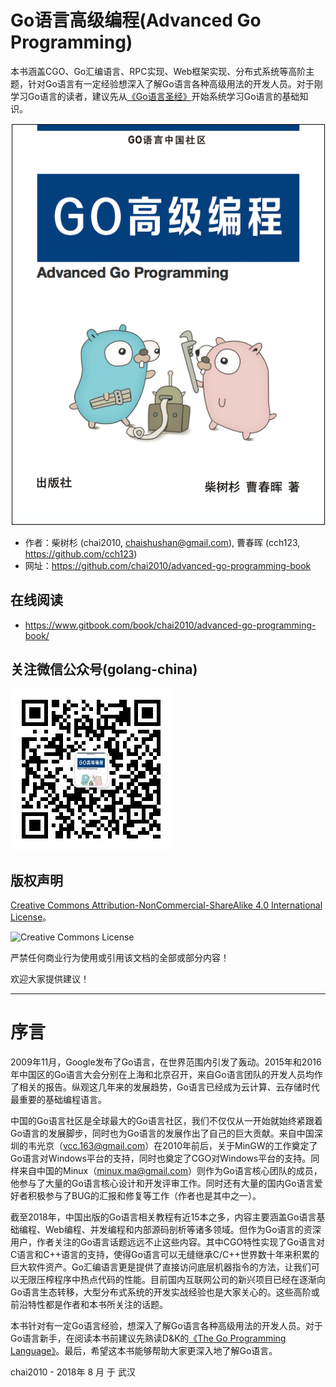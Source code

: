 # Go语言高级编程(Advanced Go Programming)

本书涵盖CGO、Go汇编语言、RPC实现、Web框架实现、分布式系统等高阶主题，针对Go语言有一定经验想深入了解Go语言各种高级用法的开发人员。对于刚学习Go语言的读者，建议先从[《Go语言圣经》](https://github.com/golang-china/gopl-zh)开始系统学习Go语言的基础知识。

![](cover.png)

- 作者：柴树杉 (chai2010, chaishushan@gmail.com), 曹春晖 (cch123, https://github.com/cch123)
- 网址：https://github.com/chai2010/advanced-go-programming-book

## 在线阅读

- https://www.gitbook.com/book/chai2010/advanced-go-programming-book/

## 关注微信公众号(golang-china)

![](weixin-golang-china.jpg)

## 版权声明

[Creative Commons Attribution-NonCommercial-ShareAlike 4.0 International License](http://creativecommons.org/licenses/by-nc-sa/4.0/)。

![Creative Commons License](./images/by-nc-sa-4.0-88x31.png)


严禁任何商业行为使用或引用该文档的全部或部分内容！

欢迎大家提供建议！

-------

# 序言

2009年11月，Google发布了Go语言，在世界范围内引发了轰动。2015年和2016年中国区的Go语言大会分别在上海和北京召开，来自Go语言团队的开发人员均作了相关的报告。纵观这几年来的发展趋势，Go语言已经成为云计算、云存储时代最重要的基础编程语言。

中国的Go语言社区是全球最大的Go语言社区，我们不仅仅从一开始就始终紧跟着Go语言的发展脚步，同时也为Go语言的发展作出了自己的巨大贡献。来自中国深圳的韦光京（vcc.163@gmail.com）在2010年前后，关于MinGW的工作奠定了Go语言对Windows平台的支持，同时也奠定了CGO对Windows平台的支持。同样来自中国的Minux（minux.ma@gmail.com）则作为Go语言核心团队的成员，他参与了大量的Go语言核心设计和开发评审工作。同时还有大量的国内Go语言爱好者积极参与了BUG的汇报和修复等工作（作者也是其中之一）。

截至2018年，中国出版的Go语言相关教程有近15本之多，内容主要涵盖Go语言基础编程、Web编程、并发编程和内部源码剖析等诸多领域。但作为Go语言的资深用户，作者关注的Go语言话题远远不止这些内容。其中CGO特性实现了Go语言对C语言和C++语言的支持，使得Go语言可以无缝继承C/C++世界数十年来积累的巨大软件资产。Go汇编语言更是提供了直接访问底层机器指令的方法，让我们可以无限压榨程序中热点代码的性能。目前国内互联网公司的新兴项目已经在逐渐向Go语言生态转移，大型分布式系统的开发实战经验也是大家关心的。这些高阶或前沿特性都是作者和本书所关注的话题。

本书针对有一定Go语言经验，想深入了解Go语言各种高级用法的开发人员。对于Go语言新手，在阅读本书前建议先熟读D&K的[《The Go Programming Language》](https://gopl.io/)。最后，希望这本书能够帮助大家更深入地了解Go语言。

chai2010 - 2018年 8 月 于 武汉
